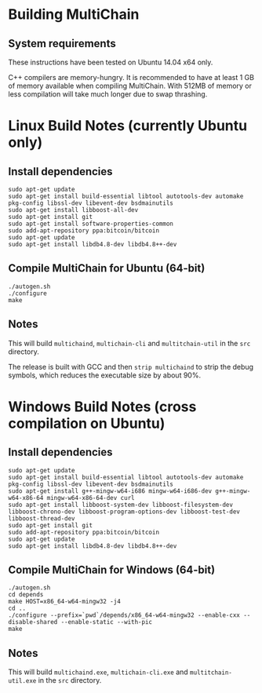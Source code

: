 Building MultiChain
=====================

System requirements
--------------------

These instructions have been tested on Ubuntu 14.04 x64 only.

C++ compilers are memory-hungry. It is recommended to have at least 1 GB of memory available when compiling MultiChain. With 512MB of memory or less compilation will take much longer due to swap thrashing.


Linux Build Notes (currently Ubuntu only)
=====================

Install dependencies
----------------------------------------------

    sudo apt-get update
    sudo apt-get install build-essential libtool autotools-dev automake pkg-config libssl-dev libevent-dev bsdmainutils
    sudo apt-get install libboost-all-dev
    sudo apt-get install git
    sudo apt-get install software-properties-common
    sudo add-apt-repository ppa:bitcoin/bitcoin
    sudo apt-get update
    sudo apt-get install libdb4.8-dev libdb4.8++-dev

Compile MultiChain for Ubuntu (64-bit)
---------------------

    ./autogen.sh
    ./configure
    make

Notes
-----

This will build `multichaind`, `multichain-cli` and `multitchain-util` in the `src` directory.

The release is built with GCC and then `strip multichaind` to strip the debug symbols, which reduces the executable size by about 90%.


Windows Build Notes (cross compilation on Ubuntu)
=====================

Install dependencies
----------------------------------------------

    sudo apt-get update
    sudo apt-get install build-essential libtool autotools-dev automake pkg-config libssl-dev libevent-dev bsdmainutils
    sudo apt-get install g++-mingw-w64-i686 mingw-w64-i686-dev g++-mingw-w64-x86-64 mingw-w64-x86-64-dev curl
    sudo apt-get install libboost-system-dev libboost-filesystem-dev libboost-chrono-dev libboost-program-options-dev libboost-test-dev libboost-thread-dev
    sudo apt-get install git
    sudo add-apt-repository ppa:bitcoin/bitcoin
    sudo apt-get update
    sudo apt-get install libdb4.8-dev libdb4.8++-dev

Compile MultiChain for Windows (64-bit)
---------------------

    ./autogen.sh
    cd depends
    make HOST=x86_64-w64-mingw32 -j4
    cd ..
    ./configure --prefix=`pwd`/depends/x86_64-w64-mingw32 --enable-cxx --disable-shared --enable-static --with-pic
    make

Notes
-----

This will build `multichaind.exe`, `multichain-cli.exe` and `multitchain-util.exe` in the `src` directory.

